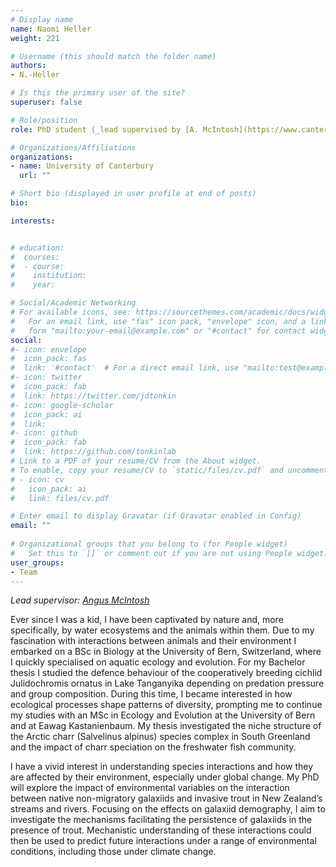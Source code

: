 ```yaml
---
# Display name
name: Naomi Heller 
weight: 221

# Username (this should match the folder name)
authors:
- N.-Heller

# Is this the primary user of the site?
superuser: false

# Role/position
role: PhD student (_lead supervised by [A. McIntosh](https://www.canterbury.ac.nz/science/contact-us/people/angus-mcintosh.html)_)

# Organizations/Affiliations
organizations:
- name: University of Canterbury
  url: ""

# Short bio (displayed in user profile at end of posts)
bio: 

interests:


# education:
#  courses:
#  - course: 
#    institution: 
#    year: 

# Social/Academic Networking
# For available icons, see: https://sourcethemes.com/academic/docs/widgets/#icons
#   For an email link, use "fas" icon pack, "envelope" icon, and a link in the
#   form "mailto:your-email@example.com" or "#contact" for contact widget.
social:
#- icon: envelope
#  icon_pack: fas
#  link: '#contact'  # For a direct email link, use "mailto:test@example.org".
#- icon: twitter
#  icon_pack: fab
#  link: https://twitter.com/jdtonkin
#- icon: google-scholar
#  icon_pack: ai
#  link: 
#- icon: github
#  icon_pack: fab
#  link: https://github.com/tonkinlab
# Link to a PDF of your resume/CV from the About widget.
# To enable, copy your resume/CV to `static/files/cv.pdf` and uncomment the lines below.  
# - icon: cv
#   icon_pack: ai
#   link: files/cv.pdf

# Enter email to display Gravatar (if Gravatar enabled in Config)
email: ""
  
# Organizational groups that you belong to (for People widget)
#   Set this to `[]` or comment out if you are not using People widget.  
user_groups:
- Team
---
```


_Lead supervisor: [Angus McIntosh](https://www.canterbury.ac.nz/science/contact-us/people/angus-mcintosh.html)_

Ever since I was a kid, I have been captivated by nature and, more specifically, by water ecosystems and the animals within them. Due to my fascination with interactions between animals and their environment I embarked on a BSc in Biology at the University of Bern, Switzerland, where I quickly specialised on aquatic ecology and evolution. For my Bachelor thesis I studied the defence behaviour of the cooperatively breeding cichlid Julidochromis ornatus in Lake Tanganyika depending on predation pressure and group composition. During this time, I became interested in how ecological processes shape patterns of diversity, prompting me to continue my studies with an MSc in Ecology and Evolution at the University of Bern and at Eawag Kastanienbaum. My thesis investigated the niche structure of the Arctic charr (Salvelinus alpinus) species complex in South Greenland and the impact of charr speciation on the freshwater fish community.  

I have a vivid interest in understanding species interactions and how they are affected by their environment, especially under global change. My PhD will explore the impact of environmental variables on the interaction between native non-migratory galaxiids and invasive trout in New Zealand’s streams and rivers. Focusing on the effects on galaxiid demography, I aim to investigate the mechanisms facilitating the persistence of galaxiids in the presence of trout. Mechanistic understanding of these interactions could then be used to predict future interactions under a range of environmental conditions, including those under climate change.
